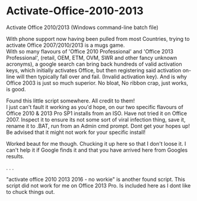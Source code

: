 # Activate-Office-2010-2013
Activate Office 2010/2013 (Windows command-line batch file)

With phone support now having been pulled from most Countries, trying to activate Office 2007/2010/2013 is a mugs game.  
With so many flavours of 'Office 2010 Professional' and 'Office 2013 Professional', (retail, OEM, ETM, OVM, SWR and other fancy unknown acronyms), a google search can bring back hundreds of valid activation keys, which initially activates Office, but then registering said activation on-line will then typically fall over and fail. (Invalid activation key). And is why Office 2003 is just so much superior. No bloat, No ribbon crap, just works, is good.

Found this little script somewhere. All credit to them!  
I just can't fault it working as you'd hope, on our two specific flavours of Office 2010 & 2013 Pro SP1 installs from an ISO. Have not tried it on Office 2007.
Inspect it to ensure its not some sort of viral infection thing, save it, rename it to .BAT, run from an Admin cmd prompt.
Dont get your hopes up!  Be advised that it might not work for your specific install!  

Worked beaut for me though. Chucking it up here so that I don't loose it.  I can't help it if Google finds it and that you have arrived here from Googles results.


.
.
.

"activate office 2010 2013 2016 - no workie" is another found script. This script did not work for me on Office 2013 Pro.
Is included here as I dont like to chuck things out.
